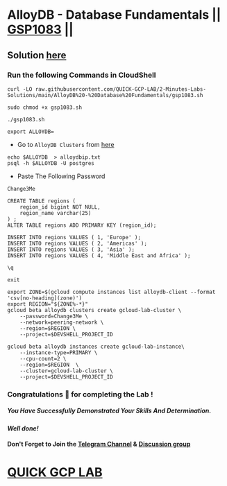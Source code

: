 # AlloyDB - Database Fundamentals || [GSP1083](https://www.cloudskillsboost.google/focuses/50122?parent=catalog) ||

## Solution [here]()

### Run the following Commands in CloudShell

```
curl -LO raw.githubusercontent.com/QUICK-GCP-LAB/2-Minutes-Labs-Solutions/main/AlloyDB%20-%20Database%20Fundamentals/gsp1083.sh

sudo chmod +x gsp1083.sh

./gsp1083.sh
```
```
export ALLOYDB=
```

* Go to `AlloyDB Clusters` from [here](https://console.cloud.google.com/alloydb/clusters?)

```
echo $ALLOYDB  > alloydbip.txt
psql -h $ALLOYDB -U postgres
```

* Paste The Following Password

```
Change3Me
```
```
CREATE TABLE regions (
    region_id bigint NOT NULL,
    region_name varchar(25)
) ;
ALTER TABLE regions ADD PRIMARY KEY (region_id);
```
```
INSERT INTO regions VALUES ( 1, 'Europe' );
INSERT INTO regions VALUES ( 2, 'Americas' );
INSERT INTO regions VALUES ( 3, 'Asia' );
INSERT INTO regions VALUES ( 4, 'Middle East and Africa' );
```
```
\q
```
```
exit
```
```
export ZONE=$(gcloud compute instances list alloydb-client --format 'csv[no-heading](zone)')
export REGION="${ZONE%-*}"
gcloud beta alloydb clusters create gcloud-lab-cluster \
    --password=Change3Me \
    --network=peering-network \
    --region=$REGION \
    --project=$DEVSHELL_PROJECT_ID

gcloud beta alloydb instances create gcloud-lab-instance\
    --instance-type=PRIMARY \
    --cpu-count=2 \
    --region=$REGION  \
    --cluster=gcloud-lab-cluster \
    --project=$DEVSHELL_PROJECT_ID
```

### Congratulations 🎉 for completing the Lab !

##### *You Have Successfully Demonstrated Your Skills And Determination.*

#### *Well done!*

#### Don't Forget to Join the [Telegram Channel](https://t.me/quickgcplab) & [Discussion group](https://t.me/quickgcplabchats)

# [QUICK GCP LAB](https://www.youtube.com/@quickgcplab)
